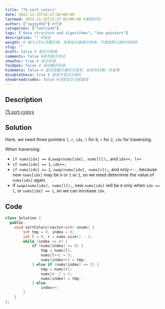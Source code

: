 ```yaml
---
title: "75.sort colors"
date: 2022-11-25T15:27:02+08:00
lastmod: 2022-11-25T15:27:02+08:00 #更新时间
author: ["zwyyy456"] #作者
categories: ["leetcode"]
tags: ["data structure and algorithms", "two pointers"]
description: "" #描述
weight: # 输入1可以顶置文章，用来给文章展示排序，不填就默认按时间排序
slug: ""
draft: false # 是否为草稿
comments: false #是否展示评论
showToc: true # 显示目录
TocOpen: false # 自动展开目录
hidemeta: false # 是否隐藏文章的元信息，如发布日期、作者等
disableShare: true # 底部不显示分享栏
showbreadcrumbs: false #顶部显示当前路径
---
```

## Description
[75.sort-colors](https://leetcode.com/problems/sort-colors/)

## Solution
Here, we need three pointers `l`, `r`, `idx`, `l` for `0`, `r` for `2`, `idx` for traversing.

When traversing:
- `if nums[idx] == 0`,`swap(nums[idx], nums[l]);`, and `idx++; l++`
- `if nums[idx] == 1`, `idx++;`
- `if nums[idx] == 2`, `swap(nums[idx], nums[r]);`, and only `r--`, because new `nums[idx]` may be `0` or `1` or `2`, so we need determine the value of `nums[idx]` again.
- if `swap(nums[idx], nums[l]);`, new `nums[idx]` will be `0` only when `idx == l`, or `nums[idx] == 1`, so we can increase `idx`.

## Code
```cpp
class Solution {
  public:
    void sortColors(vector<int> &nums) {
        int tmp = 0, index = 0;
        int l = 0, r = nums.size() - 1;
        while (index <= r) {
            if (nums[index] == 0) {
                tmp = nums[l];
                nums[l++] = 0;
                nums[index++] = tmp;
            } else if (nums[index] == 2) {
                tmp = nums[r];
                nums[r--] = 2;
                nums[index] = tmp;
            } else
                index++;
        }
    }
};
```

